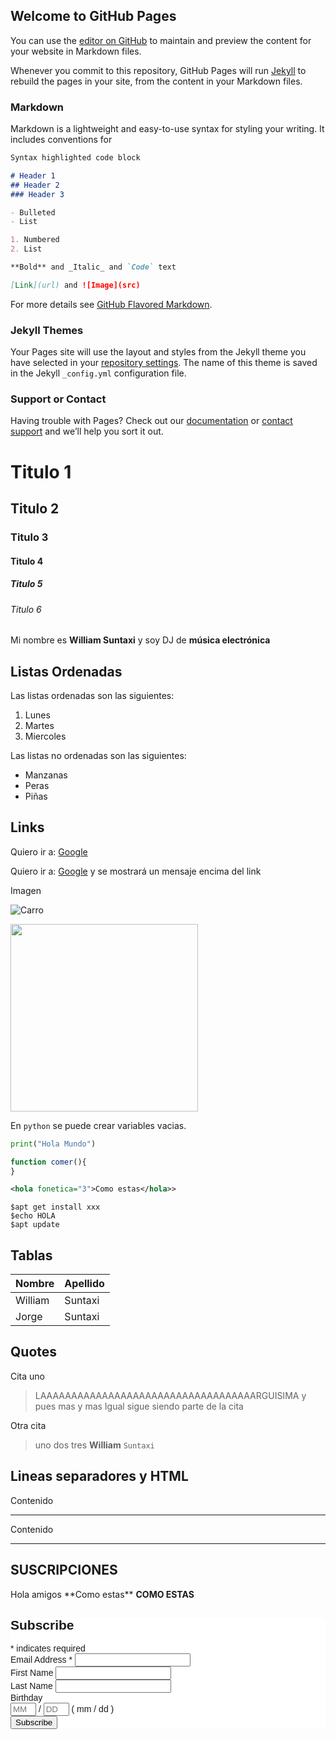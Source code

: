 ## Welcome to GitHub Pages

You can use the [editor on GitHub](https://github.com/2020B-SoftEAES/2020B-SoftEAES.github.io/edit/main/README.md) to maintain and preview the content for your website in Markdown files.

Whenever you commit to this repository, GitHub Pages will run [Jekyll](https://jekyllrb.com/) to rebuild the pages in your site, from the content in your Markdown files.

### Markdown

Markdown is a lightweight and easy-to-use syntax for styling your writing. It includes conventions for

```markdown
Syntax highlighted code block

# Header 1
## Header 2
### Header 3

- Bulleted
- List

1. Numbered
2. List

**Bold** and _Italic_ and `Code` text

[Link](url) and ![Image](src)
```

For more details see [GitHub Flavored Markdown](https://guides.github.com/features/mastering-markdown/).

### Jekyll Themes

Your Pages site will use the layout and styles from the Jekyll theme you have selected in your [repository settings](https://github.com/2020B-SoftEAES/2020B-SoftEAES.github.io/settings). The name of this theme is saved in the Jekyll `_config.yml` configuration file.

### Support or Contact

Having trouble with Pages? Check out our [documentation](https://docs.github.com/categories/github-pages-basics/) or [contact support](https://github.com/contact) and we’ll help you sort it out.



# Titulo 1
## Titulo 2
### Titulo 3
#### Titulo 4
##### Titulo 5
###### Titulo 6

Mi nombre es **William Suntaxi** y soy DJ de __música electrónica__

## Listas Ordenadas

Las listas ordenadas son las siguientes:

1.  Lunes
1.  Martes
1.  Miercoles

Las listas no ordenadas son las siguientes:

-  Manzanas
-  Peras
-  Piñas

## Links

Quiero ir a: [Google](http://www.google.com)

Quiero ir a: [Google](http://www.google.com "Me gustan las papayas") y se mostrará un mensaje encima del link

Imagen

![Carro](https://i.pinimg.com/564x/d0/2d/75/d02d751140d2a878e7e8e05c1587355c.jpg "Otro mensajito")

<img src="https://i.pinimg.com/564x/d0/2d/75/d02d751140d2a878e7e8e05c1587355c.jpg" height="300px">

En `python` se puede crear variables vacias.

```python
print("Hola Mundo")
```

```javascript
function comer(){
}
```

```xml
<hola fonetica="3">Como estas</hola>>
```

```
$apt get install xxx
$echo HOLA
$apt update
```

## Tablas


| Nombre | Apellido
| --- | ---  |
| William  | Suntaxi |
| Jorge  | Suntaxi |

## Quotes

Cita uno

> LAAAAAAAAAAAAAAAAAAAAAAAAAAAAAAAAAAARGUISIMA y pues mas y mas 
> Igual sigue siendo parte de la cita

Otra cita

> uno
> dos
> tres
> **William** `Suntaxi`

## Lineas separadores y HTML

Contenido

---

Contenido

---
<style type="text/css">
	#mc_embed_signup{background:#fff; clear:left; font:14px Helvetica,Arial,sans-serif; }
	/* Add your own Mailchimp form style overrides in your site stylesheet or in this style block.
	   We recommend moving this block and the preceding CSS link to the HEAD of your HTML file. */
</style>
## SUSCRIPCIONES

<p>Hola amigos **Como estas** <strong> COMO ESTAS </strong> </p>
<!-- Begin Mailchimp Signup Form -->
<link href="//cdn-images.mailchimp.com/embedcode/classic-10_7.css" rel="stylesheet" type="text/css">

<div id="mc_embed_signup">
<form action="https://epn.us7.list-manage.com/subscribe/post?u=6b67baf3df166a8546de04e0d&amp;id=f31755a6eb" method="post" id="mc-embedded-subscribe-form" name="mc-embedded-subscribe-form" class="validate" target="_blank" novalidate>
    <div id="mc_embed_signup_scroll">
	<h2>Subscribe</h2>
<div class="indicates-required"><span class="asterisk">*</span> indicates required</div>
<div class="mc-field-group">
	<label for="mce-EMAIL">Email Address  <span class="asterisk">*</span></label>
	<input type="email" value="" name="EMAIL" class="required email" id="mce-EMAIL"></div>

<div class="mc-field-group">
	<label for="mce-FNAME">First Name </label>
	<input type="text" value="" name="FNAME" class="" id="mce-FNAME">
</div>

<div class="mc-field-group">
	<label for="mce-LNAME">Last Name </label>
	<input type="text" value="" name="LNAME" class="" id="mce-LNAME">
</div>

<div class="mc-field-group size1of2">
	<label for="mce-BIRTHDAY-month">Birthday </label>
	<div class="datefield">
		<span class="subfield monthfield"><input class="birthday " type="text" pattern="[0-9]*" value="" placeholder="MM" size="2" maxlength="2" name="BIRTHDAY[month]" id="mce-BIRTHDAY-month"></span> / 
		<span class="subfield dayfield"><input class="birthday " type="text" pattern="[0-9]*" value="" placeholder="DD" size="2" maxlength="2" name="BIRTHDAY[day]" id="mce-BIRTHDAY-day"></span> 
		<span class="small-meta nowrap">( mm / dd )</span>
	</div>
	
</div>	<div id="mce-responses" class="clear">
		<div class="response" id="mce-error-response" style="display:none"></div>
		<div class="response" id="mce-success-response" style="display:none"></div>
	</div>    <!-- real people should not fill this in and expect good things - do not remove this or risk form bot signups-->
    <div style="position: absolute; left: -5000px;" aria-hidden="true"><input type="text" name="b_6b67baf3df166a8546de04e0d_f31755a6eb" tabindex="-1" value=""></div>
    <div class="clear"><input type="submit" value="Subscribe" name="subscribe" id="mc-embedded-subscribe" class="button"></div>
    </div>
</form>
</div>

<!--End mc_embed_signup-->
